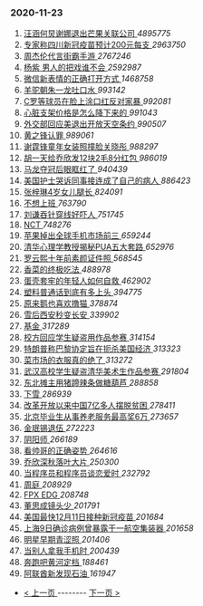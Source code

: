 ### 2020-11-23 
1. [ 汪涵何炅谢娜退出芒果关联公司 ](https://s.weibo.com/weibo?q=%23%E6%B1%AA%E6%B6%B5%E4%BD%95%E7%82%85%E8%B0%A2%E5%A8%9C%E9%80%80%E5%87%BA%E8%8A%92%E6%9E%9C%E5%85%B3%E8%81%94%E5%85%AC%E5%8F%B8%23&Refer=top) *4895775*
1. [ 专家称四川新冠疫苗预计200元每支 ](https://s.weibo.com/weibo?q=%23%E4%B8%93%E5%AE%B6%E7%A7%B0%E5%9B%9B%E5%B7%9D%E6%96%B0%E5%86%A0%E7%96%AB%E8%8B%97%E9%A2%84%E8%AE%A1200%E5%85%83%E6%AF%8F%E6%94%AF%23&Refer=top) *2963750*
1. [ 周杰伦代言街霸手游 ](https://s.weibo.com/weibo?q=%23%E5%91%A8%E6%9D%B0%E4%BC%A6%E4%BB%A3%E8%A8%80%E8%A1%97%E9%9C%B8%E6%89%8B%E6%B8%B8%23&topic_ad=1&Refer=top) *2767246*
1. [ 杨紫 男人的把戏谁不会 ](https://s.weibo.com/weibo?q=%E6%9D%A8%E7%B4%AB%20%E7%94%B7%E4%BA%BA%E7%9A%84%E6%8A%8A%E6%88%8F%E8%B0%81%E4%B8%8D%E4%BC%9A&Refer=top) *2592987*
1. [ 微信新表情的正确打开方式 ](https://s.weibo.com/weibo?q=%23%E5%BE%AE%E4%BF%A1%E6%96%B0%E8%A1%A8%E6%83%85%E7%9A%84%E6%AD%A3%E7%A1%AE%E6%89%93%E5%BC%80%E6%96%B9%E5%BC%8F%23&Refer=top) *1468758*
1. [ 羊驼朝朱一龙吐口水 ](https://s.weibo.com/weibo?q=%23%E7%BE%8A%E9%A9%BC%E6%9C%9D%E6%9C%B1%E4%B8%80%E9%BE%99%E5%90%90%E5%8F%A3%E6%B0%B4%23&Refer=top) *993142*
1. [ C罗等球员在脸上涂口红反对家暴 ](https://s.weibo.com/weibo?q=%23C%E7%BD%97%E7%AD%89%E7%90%83%E5%91%98%E5%9C%A8%E8%84%B8%E4%B8%8A%E6%B6%82%E5%8F%A3%E7%BA%A2%E5%8F%8D%E5%AF%B9%E5%AE%B6%E6%9A%B4%23&Refer=top) *992081*
1. [ 心脏支架价格是怎么降下来的 ](https://s.weibo.com/weibo?q=%23%E5%BF%83%E8%84%8F%E6%94%AF%E6%9E%B6%E4%BB%B7%E6%A0%BC%E6%98%AF%E6%80%8E%E4%B9%88%E9%99%8D%E4%B8%8B%E6%9D%A5%E7%9A%84%23&Refer=top) *991043*
1. [ 外交部回应美退出开放天空条约 ](https://s.weibo.com/weibo?q=%23%E5%A4%96%E4%BA%A4%E9%83%A8%E5%9B%9E%E5%BA%94%E7%BE%8E%E9%80%80%E5%87%BA%E5%BC%80%E6%94%BE%E5%A4%A9%E7%A9%BA%E6%9D%A1%E7%BA%A6%23&Refer=top) *990507*
1. [ 黄之锋认罪 ](https://s.weibo.com/weibo?q=%23%E9%BB%84%E4%B9%8B%E9%94%8B%E8%AE%A4%E7%BD%AA%23&Refer=top) *989061*
1. [ 谢霆锋童年女装照撞脸关晓彤 ](https://s.weibo.com/weibo?q=%23%E8%B0%A2%E9%9C%86%E9%94%8B%E7%AB%A5%E5%B9%B4%E5%A5%B3%E8%A3%85%E7%85%A7%E6%92%9E%E8%84%B8%E5%85%B3%E6%99%93%E5%BD%A4%23&Refer=top) *988297*
1. [ 胡一天给乔欣发12块2毛8分红包 ](https://s.weibo.com/weibo?q=%23%E8%83%A1%E4%B8%80%E5%A4%A9%E7%BB%99%E4%B9%94%E6%AC%A3%E5%8F%9112%E5%9D%972%E6%AF%9B8%E5%88%86%E7%BA%A2%E5%8C%85%23&Refer=top) *986019*
1. [ 马龙夺冠后眼眶红了 ](https://s.weibo.com/weibo?q=%23%E9%A9%AC%E9%BE%99%E5%A4%BA%E5%86%A0%E5%90%8E%E7%9C%BC%E7%9C%B6%E7%BA%A2%E4%BA%86%23&Refer=top) *940439*
1. [ 美国护士哭诉同事接连成了自己的病人 ](https://s.weibo.com/weibo?q=%23%E7%BE%8E%E5%9B%BD%E6%8A%A4%E5%A3%AB%E5%93%AD%E8%AF%89%E5%90%8C%E4%BA%8B%E6%8E%A5%E8%BF%9E%E6%88%90%E4%BA%86%E8%87%AA%E5%B7%B1%E7%9A%84%E7%97%85%E4%BA%BA%23&Refer=top) *886423*
1. [ 张梓琳4岁女儿腿长 ](https://s.weibo.com/weibo?q=%E5%BC%A0%E6%A2%93%E7%90%B34%E5%B2%81%E5%A5%B3%E5%84%BF%E8%85%BF%E9%95%BF&Refer=top) *824091*
1. [ 不想上班 ](https://s.weibo.com/weibo?q=%23%E4%B8%8D%E6%83%B3%E4%B8%8A%E7%8F%AD%23&Refer=top) *763790*
1. [ 刘谦吞针穿线好吓人 ](https://s.weibo.com/weibo?q=%23%E5%88%98%E8%B0%A6%E5%90%9E%E9%92%88%E7%A9%BF%E7%BA%BF%E5%A5%BD%E5%90%93%E4%BA%BA%23&Refer=top) *751745*
1. [ NCT ](https://s.weibo.com/weibo?q=NCT&Refer=top) *748276*
1. [ 苹果掉出全球手机市场前三 ](https://s.weibo.com/weibo?q=%23%E8%8B%B9%E6%9E%9C%E6%8E%89%E5%87%BA%E5%85%A8%E7%90%83%E6%89%8B%E6%9C%BA%E5%B8%82%E5%9C%BA%E5%89%8D%E4%B8%89%23&Refer=top) *659244*
1. [ 清华心理学教授揭秘PUA五大套路 ](https://s.weibo.com/weibo?q=%23%E6%B8%85%E5%8D%8E%E5%BF%83%E7%90%86%E5%AD%A6%E6%95%99%E6%8E%88%E6%8F%AD%E7%A7%98PUA%E4%BA%94%E5%A4%A7%E5%A5%97%E8%B7%AF%23&Refer=top) *652976*
1. [ 罗云熙十年前素颜证件照 ](https://s.weibo.com/weibo?q=%23%E7%BD%97%E4%BA%91%E7%86%99%E5%8D%81%E5%B9%B4%E5%89%8D%E7%B4%A0%E9%A2%9C%E8%AF%81%E4%BB%B6%E7%85%A7%23&Refer=top) *568545*
1. [ 香菜的终极吃法 ](https://s.weibo.com/weibo?q=%23%E9%A6%99%E8%8F%9C%E7%9A%84%E7%BB%88%E6%9E%81%E5%90%83%E6%B3%95%23&Refer=top) *488978*
1. [ 蛋壳套牢的年轻人如何自救 ](https://s.weibo.com/weibo?q=%23%E8%9B%8B%E5%A3%B3%E5%A5%97%E7%89%A2%E7%9A%84%E5%B9%B4%E8%BD%BB%E4%BA%BA%E5%A6%82%E4%BD%95%E8%87%AA%E6%95%91%23&Refer=top) *462902*
1. [ 塑料普通话到底有多上头 ](https://s.weibo.com/weibo?q=%23%E5%A1%91%E6%96%99%E6%99%AE%E9%80%9A%E8%AF%9D%E5%88%B0%E5%BA%95%E6%9C%89%E5%A4%9A%E4%B8%8A%E5%A4%B4%23&Refer=top) *394775*
1. [ 原来鹅也喜欢撸猫 ](https://s.weibo.com/weibo?q=%23%E5%8E%9F%E6%9D%A5%E9%B9%85%E4%B9%9F%E5%96%9C%E6%AC%A2%E6%92%B8%E7%8C%AB%23&Refer=top) *378874*
1. [ 雪后西安秒变长安 ](https://s.weibo.com/weibo?q=%23%E9%9B%AA%E5%90%8E%E8%A5%BF%E5%AE%89%E7%A7%92%E5%8F%98%E9%95%BF%E5%AE%89%23&Refer=top) *339902*
1. [ 基金 ](https://s.weibo.com/weibo?q=%E5%9F%BA%E9%87%91&Refer=top) *317289*
1. [ 校方回应学生疑盗用作品参赛 ](https://s.weibo.com/weibo?q=%E6%A0%A1%E6%96%B9%E5%9B%9E%E5%BA%94%E5%AD%A6%E7%94%9F%E7%96%91%E7%9B%97%E7%94%A8%E4%BD%9C%E5%93%81%E5%8F%82%E8%B5%9B&Refer=top) *314154*
1. [ 特朗普称巴黎协定旨在扼杀美国经济 ](https://s.weibo.com/weibo?q=%23%E7%89%B9%E6%9C%97%E6%99%AE%E7%A7%B0%E5%B7%B4%E9%BB%8E%E5%8D%8F%E5%AE%9A%E6%97%A8%E5%9C%A8%E6%89%BC%E6%9D%80%E7%BE%8E%E5%9B%BD%E7%BB%8F%E6%B5%8E%23&Refer=top) *313323*
1. [ 菜市场的衣服真的绝了 ](https://s.weibo.com/weibo?q=%23%E8%8F%9C%E5%B8%82%E5%9C%BA%E7%9A%84%E8%A1%A3%E6%9C%8D%E7%9C%9F%E7%9A%84%E7%BB%9D%E4%BA%86%23&Refer=top) *313272*
1. [ 武汉高校学生疑盗清华美术生作品参赛 ](https://s.weibo.com/weibo?q=%E6%AD%A6%E6%B1%89%E9%AB%98%E6%A0%A1%E5%AD%A6%E7%94%9F%E7%96%91%E7%9B%97%E6%B8%85%E5%8D%8E%E7%BE%8E%E6%9C%AF%E7%94%9F%E4%BD%9C%E5%93%81%E5%8F%82%E8%B5%9B&Refer=top) *291804*
1. [ 东北摊主用猪蹄辣条做糖葫芦 ](https://s.weibo.com/weibo?q=%23%E4%B8%9C%E5%8C%97%E6%91%8A%E4%B8%BB%E7%94%A8%E7%8C%AA%E8%B9%84%E8%BE%A3%E6%9D%A1%E5%81%9A%E7%B3%96%E8%91%AB%E8%8A%A6%23&Refer=top) *288858*
1. [ 下雪 ](https://s.weibo.com/weibo?q=%E4%B8%8B%E9%9B%AA&Refer=top) *286939*
1. [ 改革开放以来中国7亿多人摆脱贫困 ](https://s.weibo.com/weibo?q=%23%E6%94%B9%E9%9D%A9%E5%BC%80%E6%94%BE%E4%BB%A5%E6%9D%A5%E4%B8%AD%E5%9B%BD7%E4%BA%BF%E5%A4%9A%E4%BA%BA%E6%91%86%E8%84%B1%E8%B4%AB%E5%9B%B0%23&Refer=top) *278411*
1. [ 北京毕业生从事养老服务最高奖6万 ](https://s.weibo.com/weibo?q=%23%E5%8C%97%E4%BA%AC%E6%AF%95%E4%B8%9A%E7%94%9F%E4%BB%8E%E4%BA%8B%E5%85%BB%E8%80%81%E6%9C%8D%E5%8A%A1%E6%9C%80%E9%AB%98%E5%A5%966%E4%B8%87%23&Refer=top) *273657*
1. [ 金珉锡退伍 ](https://s.weibo.com/weibo?q=%23%E9%87%91%E7%8F%89%E9%94%A1%E9%80%80%E4%BC%8D%23&Refer=top) *272223*
1. [ 阴阳师 ](https://s.weibo.com/weibo?q=%E9%98%B4%E9%98%B3%E5%B8%88&Refer=top) *266189*
1. [ 看帅哥的正确姿势 ](https://s.weibo.com/weibo?q=%23%E7%9C%8B%E5%B8%85%E5%93%A5%E7%9A%84%E6%AD%A3%E7%A1%AE%E5%A7%BF%E5%8A%BF%23&Refer=top) *264616*
1. [ 乔欣深秋落叶大片 ](https://s.weibo.com/weibo?q=%23%E4%B9%94%E6%AC%A3%E6%B7%B1%E7%A7%8B%E8%90%BD%E5%8F%B6%E5%A4%A7%E7%89%87%23&Refer=top) *250300*
1. [ 当程序员和程序员谈恋爱时 ](https://s.weibo.com/weibo?q=%23%E5%BD%93%E7%A8%8B%E5%BA%8F%E5%91%98%E5%92%8C%E7%A8%8B%E5%BA%8F%E5%91%98%E8%B0%88%E6%81%8B%E7%88%B1%E6%97%B6%23&Refer=top) *232792*
1. [ 周庭 ](https://s.weibo.com/weibo?q=%E5%91%A8%E5%BA%AD&Refer=top) *208929*
1. [ FPX EDG ](https://s.weibo.com/weibo?q=FPX%20EDG&Refer=top) *208748*
1. [ 董思成镜头少 ](https://s.weibo.com/weibo?q=%E8%91%A3%E6%80%9D%E6%88%90%E9%95%9C%E5%A4%B4%E5%B0%91&Refer=top) *201791*
1. [ 美国最快12月11日接种新冠疫苗 ](https://s.weibo.com/weibo?q=%23%E7%BE%8E%E5%9B%BD%E6%9C%80%E5%BF%AB12%E6%9C%8811%E6%97%A5%E6%8E%A5%E7%A7%8D%E6%96%B0%E5%86%A0%E7%96%AB%E8%8B%97%23&Refer=top) *201684*
1. [ 上海9日确诊病例曾暴露于一航空集装器 ](https://s.weibo.com/weibo?q=%23%E4%B8%8A%E6%B5%B79%E6%97%A5%E7%A1%AE%E8%AF%8A%E7%97%85%E4%BE%8B%E6%9B%BE%E6%9A%B4%E9%9C%B2%E4%BA%8E%E4%B8%80%E8%88%AA%E7%A9%BA%E9%9B%86%E8%A3%85%E5%99%A8%23&Refer=top) *201658*
1. [ 明星早期青涩照 ](https://s.weibo.com/weibo?q=%23%E6%98%8E%E6%98%9F%E6%97%A9%E6%9C%9F%E9%9D%92%E6%B6%A9%E7%85%A7%23&Refer=top) *201406*
1. [ 当别人拿我手机时 ](https://s.weibo.com/weibo?q=%23%E5%BD%93%E5%88%AB%E4%BA%BA%E6%8B%BF%E6%88%91%E6%89%8B%E6%9C%BA%E6%97%B6%23&Refer=top) *200439*
1. [ 奔跑吧黄河定档 ](https://s.weibo.com/weibo?q=%23%E5%A5%94%E8%B7%91%E5%90%A7%E9%BB%84%E6%B2%B3%E5%AE%9A%E6%A1%A3%23&Refer=top) *188461*
1. [ 阿联酋新发现石油 ](https://s.weibo.com/weibo?q=%E9%98%BF%E8%81%94%E9%85%8B%E6%96%B0%E5%8F%91%E7%8E%B0%E7%9F%B3%E6%B2%B9&Refer=top) *161947* 

- [ < 上一页 ](https://github.com/able8/weibo-hot-record/blob/master/2020-11-22.md) -------- [ 下一页 > ](https://github.com/able8/weibo-hot-record/blob/master/2020-11-24.md)